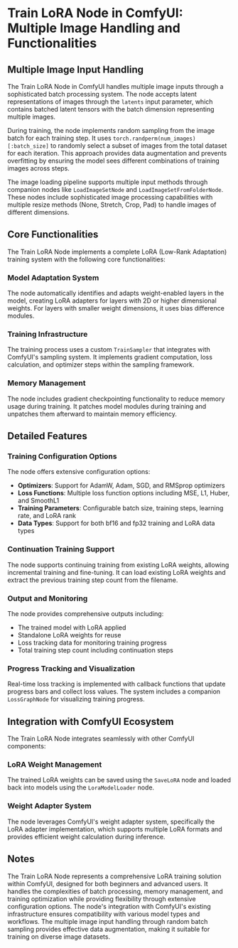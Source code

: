 # Train LoRA Node in ComfyUI: Multiple Image Handling and Functionalities

## Multiple Image Input Handling

The Train LoRA Node in ComfyUI handles multiple image inputs through a sophisticated batch processing system. The node accepts latent representations of images through the `latents` input parameter, which contains batched latent tensors with the batch dimension representing multiple images.

During training, the node implements random sampling from the image batch for each training step. It uses `torch.randperm(num_images)[:batch_size]` to randomly select a subset of images from the total dataset for each iteration. This approach provides data augmentation and prevents overfitting by ensuring the model sees different combinations of training images across steps.

The image loading pipeline supports multiple input methods through companion nodes like `LoadImageSetNode` and `LoadImageSetFromFolderNode`. These nodes include sophisticated image processing capabilities with multiple resize methods (None, Stretch, Crop, Pad) to handle images of different dimensions.

## Core Functionalities

The Train LoRA Node implements a complete LoRA (Low-Rank Adaptation) training system with the following core functionalities:

### Model Adaptation System
The node automatically identifies and adapts weight-enabled layers in the model, creating LoRA adapters for layers with 2D or higher dimensional weights. For layers with smaller weight dimensions, it uses bias difference modules.

### Training Infrastructure
The training process uses a custom `TrainSampler` that integrates with ComfyUI's sampling system. It implements gradient computation, loss calculation, and optimizer steps within the sampling framework.

### Memory Management
The node includes gradient checkpointing functionality to reduce memory usage during training. It patches model modules during training and unpatches them afterward to maintain memory efficiency.

## Detailed Features

### Training Configuration Options
The node offers extensive configuration options:

- **Optimizers**: Support for AdamW, Adam, SGD, and RMSprop optimizers
- **Loss Functions**: Multiple loss function options including MSE, L1, Huber, and SmoothL1
- **Training Parameters**: Configurable batch size, training steps, learning rate, and LoRA rank
- **Data Types**: Support for both bf16 and fp32 training and LoRA data types

### Continuation Training Support
The node supports continuing training from existing LoRA weights, allowing incremental training and fine-tuning. It can load existing LoRA weights and extract the previous training step count from the filename.

### Output and Monitoring
The node provides comprehensive outputs including:
- The trained model with LoRA applied
- Standalone LoRA weights for reuse
- Loss tracking data for monitoring training progress
- Total training step count including continuation steps

### Progress Tracking and Visualization
Real-time loss tracking is implemented with callback functions that update progress bars and collect loss values. The system includes a companion `LossGraphNode` for visualizing training progress.

## Integration with ComfyUI Ecosystem

The Train LoRA Node integrates seamlessly with other ComfyUI components:

### LoRA Weight Management
The trained LoRA weights can be saved using the `SaveLoRA` node and loaded back into models using the `LoraModelLoader` node.

### Weight Adapter System
The node leverages ComfyUI's weight adapter system, specifically the LoRA adapter implementation, which supports multiple LoRA formats and provides efficient weight calculation during inference.

## Notes

The Train LoRA Node represents a comprehensive LoRA training solution within ComfyUI, designed for both beginners and advanced users. It handles the complexities of batch processing, memory management, and training optimization while providing flexibility through extensive configuration options. The node's integration with ComfyUI's existing infrastructure ensures compatibility with various model types and workflows. The multiple image input handling through random batch sampling provides effective data augmentation, making it suitable for training on diverse image datasets.
